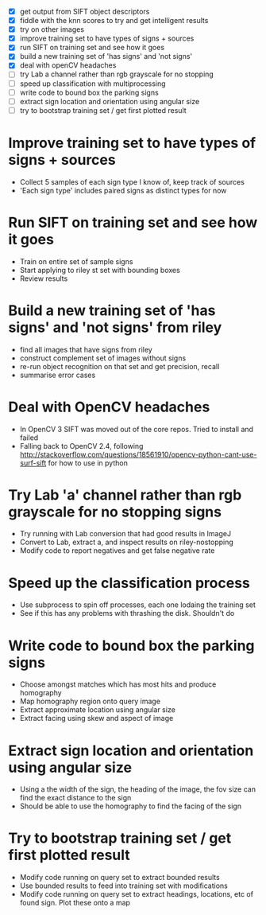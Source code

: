 - [x] get output from SIFT object descriptors
- [x] fiddle with the knn scores to try and get intelligent results
- [x] try on other images
- [x] improve training set to have types of signs + sources
- [x] run SIFT on training set and see how it goes
- [x] build a new training set of 'has signs' and 'not signs'
- [x] deal with openCV headaches
- [ ] try Lab a channel rather than rgb grayscale for no stopping
- [ ] speed up classification with multiprocessing
- [ ] write code to bound box the parking signs
- [ ] extract sign location and orientation using angular size
- [ ] try to bootstrap training set / get first plotted result

Improve training set to have types of signs + sources
=====================================================
- Collect 5 samples of each sign type I know of, keep track of sources
- 'Each sign type' includes paired signs as distinct types for now

Run SIFT on training set and see how it goes
============================================
- Train on entire set of sample signs
- Start applying to riley st set with bounding boxes
- Review results

Build a new training set of 'has signs' and 'not signs' from riley
==================================================================
- find all images that have signs from riley
- construct complement set of images without signs 
- re-run object recognition on that set and get precision, recall 
- summarise error cases

Deal with OpenCV headaches
==========================
- In OpenCV 3 SIFT was moved out of the core repos. Tried to install and failed
- Falling back to OpenCV 2.4, following
  http://stackoverflow.com/questions/18561910/opencv-python-cant-use-surf-sift
  for how to use in python

Try Lab 'a' channel rather than rgb grayscale for no stopping signs
==================================================
- Try running with Lab conversion that had good results in ImageJ
- Convert to Lab, extract a, and inspect results on riley-nostopping
- Modify code to report negatives and get false negative rate

Speed up the classification process
===================================
- Use subprocess to spin off processes, each one lodaing the training set
- See if this has any problems with thrashing the disk. Shouldn't do

Write code to bound box the parking signs
=========================================
- Choose amongst matches which has most hits and produce homography
- Map homography region onto query image
- Extract approximate location using angular size
- Extract facing using skew and aspect of image

Extract sign location and orientation using angular size
========================================================
- Using a the width of the sign, the heading of the image, the fov size can
  find the exact distance to the sign
- Should be able to use the homography to find the facing of the sign

Try to bootstrap training set / get first plotted result
========================================================
- Modify code running on query set to extract bounded results
- Use bounded results to feed into training set with modifications
- Modify code running on query set to extract headings, locations, etc
  of found sign. Plot these onto a map
